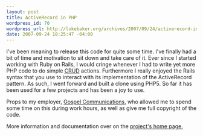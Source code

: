 ```yaml
--- 
layout: post
title: ActiveRecord in PHP
wordpress_id: 70
wordpress_url: http://lukebaker.org/archives/2007/09/24/activerecord-in-php/
date: 2007-09-24 18:25:47 -04:00
---
```

I've been meaning to release this code for quite some time.  I've finally had a bit of time and motivation to sit down and take care of it.  Ever since I started working with Ruby on Rails, I would cringe whenever I had to write yet more PHP code to do simple <acronym title="Create Retrieve Update Delete">CRUD</acronym> actions.  Furthermore I really enjoyed the Rails syntax that you use to interact with its implementation of the ActiveRecord pattern.  As such, I went forward and built a clone using PHP5.  So far it has been used for a few projects and has been a joy to use.

Props to my employer, <a href="http://www.gospelcommunications.org/">Gospel Communications</a>, who allowed me to spend some time on this during work hours, as well as give me full copyright of the code.

More information and documentation over on the <a href="{{site.url}}/projects/activerecord-in-php/">project's home page.</a>
